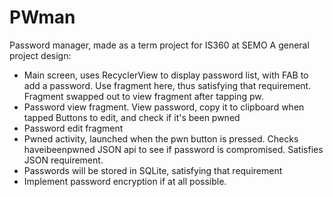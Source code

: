 # PWman
Password manager, made as a term project for IS360 at SEMO
A general project design:
- Main screen, uses RecyclerView to display password list, with FAB to add a password.
Use fragment here, thus satisfying that requirement. Fragment swapped out to view fragment after tapping pw.
- Password view fragment. View password, copy it to clipboard when tapped
Buttons to edit, and check if it's been pwned
- Password edit fragment
- Pwned activity, launched when the pwn button is pressed. Checks haveibeenpwned JSON api to see if password is compromised.
Satisfies JSON requirement.
- Passwords will be stored in SQLite, satisfying that requirement
- Implement password encryption if at all possible.
